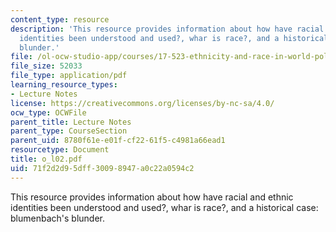 ```yaml
---
content_type: resource
description: 'This resource provides information about how have racial and ethnic
  identities been understood and used?, whar is race?, and a historical case: blumenbach''s
  blunder.'
file: /ol-ocw-studio-app/courses/17-523-ethnicity-and-race-in-world-politics-fall-2005/71f2d2d95dff30098947a0c22a0594c2_o_l02.pdf
file_size: 52033
file_type: application/pdf
learning_resource_types:
- Lecture Notes
license: https://creativecommons.org/licenses/by-nc-sa/4.0/
ocw_type: OCWFile
parent_title: Lecture Notes
parent_type: CourseSection
parent_uid: 8780f61e-e01f-cf22-61f5-c4981a66ead1
resourcetype: Document
title: o_l02.pdf
uid: 71f2d2d9-5dff-3009-8947-a0c22a0594c2
---
```

This resource provides information about how have racial and ethnic identities been understood and used?, whar is race?, and a historical case: blumenbach's blunder.